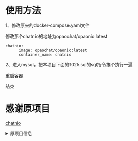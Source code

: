 # 使用方法

1、修改原来的docker-compose.yaml文件

修改那个chatnio的地址为opaochat/opaonio:latest
```
chatnio:
      image: opaochat/opaonio:latest
      container_name: chatnio
```

2、进入mysql，把本项目下面的1025.sql的sql指令挨个执行一遍

重启容器

结束

#  感谢原项目
[chatnio](https://github.com/zmh-program/chatnio)
<details>
<summary>原项目信息</summary>


<div align="center">

![chatnio](/app/public/logo.png)

# [🥳 Chat Nio](https://chatnio.com)

#### 🚀 Next Generation AIGC One-Stop Business Solution

#### *"Chat Nio > [Next Web](https://github.com/ChatGPTNextWeb/ChatGPT-Next-Web) + [One API](https://github.com/songquanpeng/one-api)"*


English · [简体中文](./README_zh-CN.md) · [日本語](./README_ja-JP.md) · [Docs](https://chatnio.com) · [Discord](https://discord.gg/rpzNSmqaF2) · [Deployment Guide](https://chatnio.com/docs/deploy)

[![Deploy on Zeabur](https://zeabur.com/button.svg)](https://zeabur.com/templates/M86XJI)

[![Chat Nio: #1 Repo Of The Day](https://trendshift.io/api/badge/repositories/6369)](https://trendshift.io/repositories/6369)

<img alt="Chat Nio Preview" src="./screenshot/chatnio.png" width="100%" style="border-radius: 8px">

</div>

## 📝 Features
1. 🤖️ **Rich Model Support**: Multi-model service provider support (OpenAI / Anthropic / Gemini / Midjourney and more than ten compatible formats & private LLM support)
2. 🤯 **Beautiful UI Design**: UI compatible with PC / Pad / Mobile, following [Shadcn UI](https://ui.shadcn.com) & [Tremor Charts](https://blocks.tremor.so) design standards, rich and beautiful interface design and backend dashboard
3. 🎃 **Complete Markdown Support**: Support for **LaTeX formulas** / **Mermaid mind maps** / table rendering / code highlighting / chart drawing / progress bars and other advanced Markdown syntax support
4. 👀 **Multi-theme Support**: Support for multiple theme switching, including **Light Mode** for light themes and **Dark Mode** for dark themes. 👉 [Custom Color Scheme](https://github.com/Deeptrain-Community/chatnio/blob/main/app/src/assets/globals.less)
5. 📚 **Internationalization Support**: Support for internationalization, multi-language switching 🇨🇳 🇺🇸 🇯🇵 🇷🇺 👉 Welcome to contribute translations [Pull Request](https://github.com/Deeptrain-Community/chatnio/pulls)
6. 🎨 **Text-to-Image Support**: Support for multiple text-to-image models: **OpenAI DALL-E**✅ & **Midjourney** (support for **U/V/R** operations)✅ & Stable Diffusion✅ etc.
7. 📡 **Powerful Conversation Sync**: **Zero-cost cross-device conversation sync support for users**, support for **conversation sharing** (link sharing & save as image & share management), **no need for WebDav / WebRTC and other dependencies and complex learning costs**
8. 🎈 **Model Market & Preset System**: Support for customizable model market in the backend, providing model introductions, tags, and other parameters. Site owners can customize model introductions according to the situation. Also supports a preset system, including **custom presets** and **cloud synchronization** functions.
9. 📖 **Rich File Parsing**: **Out-of-the-box**, supports file parsing for **all models** (PDF / Docx / Pptx / Excel / image formats parsing), **supports more cloud image storage solutions** (S3 / R2 / MinIO etc.), **supports OCR image recognition** 👉 See project [Chat Nio Blob Service](https://github.com/Deeptrain-Community/chatnio-blob-service) for details (supports Vercel / Docker one-click deployment)
10. 🌏 **Full Model Internet Search**: Based on the [SearXNG](https://github.com/searxng/searxng) open-source engine, supports rich search engines such as Google / Bing / DuckDuckGo / Yahoo / Wikipedia / Arxiv / Qwant, supports safe search mode, content truncation, image proxy, test search availability, and other functions.
11. 💕 **Progressive Web App (PWA)**: Supports PWA applications & desktop support (desktop based on [Tauri](https://github.com/tauri-apps/tauri))
12. 🤩 **Comprehensive Backend Management**: Supports beautiful and rich dashboard, announcement & notification management, user management, subscription management, gift code & redemption code management, price setting, subscription setting, custom model market, custom site name & logo, SMTP email settings, and other functions
13. 🤑 **Multiple Billing Methods**: Supports 💴 **Subscription** and 💴 **Elastic Billing** two billing methods. Elastic billing supports per-request billing / token billing / no billing / anonymous calls and **minimum request points** detection and other powerful features
14. 🎉 **Innovative Model Caching**: Supports enabling model caching: i.e., under the same request parameter hash, if it has been requested before, it will directly return the cached result (hitting the cache will not be billed), reducing the number of requests. You can customize whether to cache models, cache time, multiple cache result numbers, and other advanced cache settings
15. 🥪 **Additional Features** (Support Discontinued): 🍎 **AI Project Generator Function** / 📂 **Batch Article Generation Function** / 🥪 **AI Card Function** (Deprecated)
16. 😎 **Excellent Channel Management**: Self-written excellent channel algorithm, supports ⚡ **multi-channel management**, supports 🥳**priority** setting for channel call order, supports 🥳**weight** setting for load balancing probability distribution of channels at the same priority, supports 🥳**user grouping**, 🥳**automatic retry on failure**, 🥳**model redirection**, 🥳**built-in upstream hiding**, 🥳**channel status management** and other powerful **enterprise-level functions**
17. ⭐ **OpenAI API Distribution & Proxy System**: Supports calling various large models in **OpenAI API** standard format, integrates powerful channel management functions, only needs to deploy one site to achieve simultaneous development of B/C-end business💖
18. 👌 **Quick Upstream Synchronization**: Channel settings, model market, price settings, and other settings can quickly synchronize with upstream sites, modify your site configuration based on this, quickly build your site, save time and effort, one-click synchronization, quick launch
19. 👋 **SEO Optimization**: Supports SEO optimization, supports custom site name, site logo, and other SEO optimization settings to make search engines crawl faster, making your site stand out👋
20. 🎫 **Multiple Redemption Code Systems**: Supports multiple redemption code systems, supports gift codes and redemption codes, supports batch generation, gift codes are suitable for promotional distribution, redemption codes are suitable for card sales, for gift codes of one type, a user can only redeem one code, which to some extent reduces the situation of one user redeeming multiple times in promotions😀
21. 🥰 **Business-Friendly License**: Adopts the **Apache-2.0** open-source license, friendly for commercial secondary development & distribution (please also comply with the provisions of the Apache-2.0 license, do not use for illegal purposes)

> ### ✨ Chat Nio Business
>
> ![Pro Version Preview](./screenshot/chatnio-pro.png)
>
> - ✅ Beautiful commercial-grade UI, elegant frontend interface and backend management
> - ✅ Supports TTS & STT, plugin marketplace, RAG knowledge base and other rich features and modules
> - ✅ More payment providers, more billing models and advanced order management
> - ✅ Supports more authentication methods, including SMS login, OAuth login, etc.
> - ✅ Supports model monitoring, channel health detection, fault alarm automatic channel switching
> - ✅ Supports multi-tenant API Key distribution system, enterprise-level token permission management and visitor restrictions
> - ✅ Supports security auditing, logging, model rate limiting, API Gateway and other advanced features
> - ✅ Supports promotion rewards, professional data statistics, user profile analysis and other business analysis capabilities
> - ✅ Supports Discord/Telegram/Feishu and other bot integration capabilities (extension modules)
> - ...
>
> [👉 Learn More](https://www.chatnio.com/docs/contact)


## 🔨 Supported Models
1. OpenAI & Azure OpenAI *(✅ Vision ✅ Function Calling)*
2. Anthropic Claude *(✅ Vision ✅ Function Calling)*
3. Google Gemini & PaLM2 *(✅ Vision)*
4. Midjourney *(✅ Mode Toggling ✅ U/V/R Actions)*
5. iFlytek SparkDesk *(✅ Vision ✅ Function Calling)*
6. Zhipu AI ChatGLM *(✅ Vision)*
7. Alibaba Tongyi Qwen
8. Tencent Hunyuan
9. Baichuan AI
10. Moonshot AI (👉 OpenAI)
11. DeepSeek AI (👉 OpenAI)
12. ByteDance Skylark *(✅ Function Calling)*
13. Groq Cloud AI
14. OpenRouter (👉 OpenAI)
15. 360 GPT
16. LocalAI / Ollama (👉 OpenAI)

## 👻 OpenAI Compatible API Proxy
   - [x] Chat Completions _(/v1/chat/completions)_
   - [x] Image Generation _(/v1/images)_
   - [x] Model List _(/v1/models)_
   - [x] Dashboard Billing _(/v1/billing)_


## 📦 Deployment
> [!TIP]
> **After successful deployment, the admin account is `root`, with the default password `chatnio123456`**

### ✨ Zeabur (One-Click)
[![Deploy on Zeabur](https://zeabur.com/button.svg)](https://zeabur.com/templates/M86XJI)

> Zeabur provides a certain free quota, you can use non-paid regions for one-click deployment, and also supports plan subscriptions and elastic billing for flexible expansion.
> 1. Click `Deploy` to deploy, and enter the domain name you wish to bind, wait for the deployment to complete.
> 2. After deployment is complete, please visit your domain name and log in to the backend management using the username `root` and password `chatnio123456`. Please follow the prompts to change the password in the chatnio backend in a timely manner.

### 🐳 BTPanel (One-Click)

1. Install Baota Panel by visiting [BTPanel](https://www.bt.cn/new/download.html) and install using the stable version script.
2. Log in to the panel and click **Docker** on the left to enter Docker management.
3. If prompted that Docker / Docker Compose is not installed, you can install according to the guide above.
4. After installation is complete, enter **App Store**, search for `CoAI` and click **Install**.
5. Configure basic application information such as your domain name, port, etc., and click **Confirm** (default configuration can be used).
6. First-time installation may take 1-2 minutes to complete database initialization. If you encounter issues, please check the panel running logs for troubleshooting.
7. Visit your configured domain or server `http://[ip]:[port]`, log in to the backend management using username `root` and password `chatnio123456`.

### AlibabaCloud ComputeNest (One-Click)
[![Deploy on AlibabaCloud ComputeNest International Edition](https://service-info-public.oss-cn-hangzhou.aliyuncs.com/computenest-en.svg)](https://computenest.console.aliyun.com/service/instance/create/ap-southeast-1?type=user&ServiceName=CoAI%20%20Community%20Edition)
1. Access the CoAI service on [ComputeNest International Edition](https://computenest.console.aliyun.com/service/instance/create/ap-southeast-1?type=user&ServiceName=CoAI%20%20Community%20Edition). If you are in China, please visit [ComputeNest](https://computenest.console.aliyun.com/service/instance/create/default?type=user&ServiceName=CoAI社区版), and fill in the deployment parameters as prompted.
2. Select the payment type, fill in the instance parameters and network parameters, and click **Next: Confirm Order**.
3. After confirming the deployment parameters and checking the estimated price, click Create Now and wait for the service instance to be deployed.
4. Click **Service Instance** on the left. After the service instance is deployed, click the instance ID to enter the details interface.
5. Click the address in **Use Now** on the details interface to enter the CoAI interface. The default username is `root` and the password is `chatnio123456` to log in to the backend management.
6. For more operation details and payment information, see：[Service Details](https://computenest.console.aliyun.com/service/detail/ap-southeast-1/service-27e11d3a5c9b40628505/1?type=user&isRecommend=true).


### ⚡ Docker Compose Installation (Recommended)
> [!NOTE]
> After successful execution, the host machine mapping address is `http://localhost:8000`

```shell
git clone --depth=1 --branch=main --single-branch https://github.com/Deeptrain-Community/chatnio.git
cd chatnio
docker-compose up -d # Run the service
# To use the stable version, use docker-compose -f docker-compose.stable.yaml up -d instead
# To use Watchtower for automatic updates, use docker-compose -f docker-compose.watch.yaml up -d instead
```

Version update (_If Watchtower automatic updates are enabled, manual updates are not necessary_):
```shell
docker-compose down 
docker-compose pull
docker-compose up -d
```

> - MySQL database mount directory: ~/**db**
> - Redis database mount directory: ~/**redis**
> - Configuration file mount directory: ~/**config**

### ⚡ Docker Installation (Lightweight runtime, commonly used for external _MYSQL/RDS_ services)
> [!NOTE]
> After successful execution, the host machine address is `http://localhost:8094`.
> 
> To use the stable version, use `programzmh/chatnio:stable` instead of `programzmh/chatnio:latest`

```shell
docker run -d --name chatnio \
   --network host \
   -v ~/config:/config \
   -v ~/logs:/logs \
   -v ~/storage:/storage \
   -e MYSQL_HOST=localhost \
   -e MYSQL_PORT=3306 \
   -e MYSQL_DB=chatnio \
   -e MYSQL_USER=root \
   -e MYSQL_PASSWORD=chatnio123456 \
   -e REDIS_HOST=localhost \
   -e REDIS_PORT=6379 \
   -e SECRET=secret \
   -e SERVE_STATIC=true \
   programzmh/chatnio:latest
```

> - *--network host* means using the host machine's network, allowing the Docker container to use the host's network. You can modify this as needed.
> - SECRET: JWT secret key, generate a random string and modify accordingly
> - SERVE_STATIC: Whether to enable static file serving (normally this doesn't need to be changed, see FAQ below for details)
> - *-v ~/config:/config* mounts the configuration file, *-v ~/logs:/logs* mounts the host machine directory for log files, *-v ~/storage:/storage* mounts the directory for additional feature generated files
> - MySQL and Redis services need to be configured. Please refer to the information above to modify the environment variables accordingly

Version update (_After enabling Watchtower, manual updates are not necessary. After execution, follow the steps above to run again_):

```shell
docker stop chatnio
docker rm chatnio
docker pull programzmh/chatnio:latest
```

### ⚒ Compile and Install

> [!NOTE]
> After successful deployment, the default port is **8094**, and the access address is `http://localhost:8094`
> 
> Config settings (~/config/**config.yaml**) can be overridden using environment variables. For example, the `MYSQL_HOST` environment variable can override the `mysql.host` configuration item

```shell
git clone https://github.com/Deeptrain-Community/chatnio.git
cd chatnio

cd app
npm install -g pnpm
pnpm install
pnpm build

cd ..
go build -o chatnio

# e.g. using nohup (you can also use systemd or other service manager)
nohup ./chatnio > output.log & # using nohup to run in background
```

## 📦 Tech Stack

- 🥗 Frontend: React + Redux + Radix UI + Tailwind CSS
- 🍎 Backend: Golang + Gin + Redis + MySQL
- 🍒 Application Technology: PWA + WebSocket

## 🤯 Why Create This Project & Project Advantages

- We found that most AIGC commercial sites on the market are frontend-oriented lightweight deployment projects with beautiful UI interface designs, such as the commercial version of [Next Chat](https://github.com/ChatGPTNextWeb/ChatGPT-Next-Web). Due to its personal privatization-oriented design, there are some limitations in secondary commercial development, presenting some issues, such as:
  1. **Difficult conversation synchronization**, for example, requiring services like WebDav, high user learning costs, and difficulties in real-time cross-device synchronization.
  2. **Insufficient billing**, for example, only supporting elastic billing or only subscription-based, unable to meet the needs of different users.
  3. **Inconvenient file parsing**, for example, only supporting uploading images to an image hosting service first, then returning to the site to input the URL direct link in the input box, without built-in file parsing functionality.
  4. **No support for conversation URL sharing**, for example, only supporting conversation screenshot sharing, unable to support conversation URL sharing (or only supporting tools like ShareGPT, which cannot promote the site).
  5. **Insufficient channel management**, for example, the backend only supports OpenAI format channels, making it difficult to be compatible with other format channels. And only one channel can be filled in, unable to support multi-channel management.
  6. **No API call support**, for example, only supporting user interface calls, unable to support API proxying and management.

- Another type is API distribution-oriented sites with powerful distribution systems, such as projects based on [One API](https://github.com/songquanpeng/one-api).
Although these projects support powerful API proxying and management, they lack interface design and some C-end features, such as:
  1. **Insufficient user interface**, for example, only supporting API calls, without built-in user interface chat. User interface chat requires manually copying the key and going to other sites to use, which has a high learning cost for ordinary users.
  2. **No subscription system**, for example, only supporting elastic billing, lacking billing design for C-end users, unable to meet different user needs, and not user-friendly in terms of cost perception for users without a foundation.
  3. **Insufficient C-end features**, for example, only supporting API calls, not supporting conversation synchronization, conversation sharing, file parsing, and other functions.
  4. **Insufficient load balancing**, the open-source version does not support the **weight** parameter, unable to achieve balanced load distribution probability for channels at the same priority ([New API](https://github.com/Calcium-Ion/new-api) also solves this pain point, with a more beautiful UI).

Therefore, we hope to combine the advantages of these two types of projects to create a project that has both a powerful API distribution system and a rich user interface design,
thus meeting the needs of C-end users while developing B-end business, improving user experience, reducing user learning costs, and increasing user stickiness.

Thus, **Chat Nio** was born. We hope to create a project that has both a powerful API distribution system and a rich user interface design, becoming the next-generation open-source AIGC project's one-stop commercial solution.


## ❤ Donations

If you find this project helpful, you can give it a Star to show your support!



</details>
